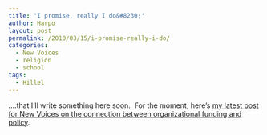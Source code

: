 ```yaml
---
title: 'I promise, really I do&#8230;'
author: Harpo
layout: post
permalink: /2010/03/15/i-promise-really-i-do/
categories:
  - New Voices
  - religion
  - school
tags:
  - Hillel
---
```

&#8230;.that I&#8217;ll write something here soon.  For the moment, here&#8217;s <a href="http://blog.newvoices.org/?p=2981" target="_blank">my latest post for New Voices on the connection between organizational funding and policy</a>.